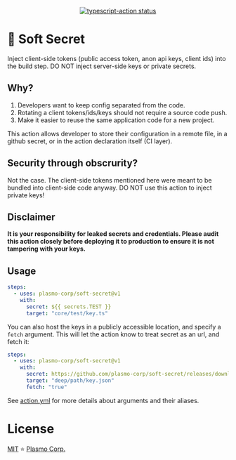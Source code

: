 <p align="center">
  <a href="https://github.com/plasmo-corp/soft-secret/actions">
    <img alt="typescript-action status" src="https://github.com/plasmo-corp/soft-secret/actions/workflows/deploy-v.yml/badge.svg">
  </a>
</p>

# 🍦 Soft Secret

Inject client-side tokens (public access token, anon api keys, client ids) into the build step. DO NOT inject server-side keys or private secrets.

## Why?

1. Developers want to keep config separated from the code.
2. Rotating a client tokens/ids/keys should not require a source code push.
3. Make it easier to reuse the same application code for a new project.

This action allows developer to store their configuration in a remote file, in a github secret, or in the action declaration itself (CI layer).

## Security through obscrurity?

Not the case. The client-side tokens mentioned here were meant to be bundled into client-side code anyway. DO NOT use this action to inject private keys!

## Disclaimer

**It is your responsibility for leaked secrets and credentials. Please audit this action closely before deploying it to production to ensure it is not tampering with your keys.**

## Usage

```yaml
steps:
  - uses: plasmo-corp/soft-secret@v1
    with:
      secret: ${{ secrets.TEST }}
      target: "core/test/key.ts"
```

You can also host the keys in a publicly accessible location, and specify a `fetch` argument. This will let the action know to treat secret as an url, and fetch it:

```yaml
steps:
  - uses: plasmo-corp/soft-secret@v1
    with:
      secret: https://github.com/plasmo-corp/soft-secret/releases/download/test/key.json
      target: "deep/path/key.json"
      fetch: "true"
```

See [action.yml](./action.yml) for more details about arguments and their aliases.

# License

[MIT](./license) ⭐ [Plasmo Corp.](https://plasmo.com)
